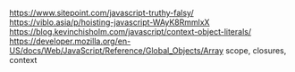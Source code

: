 https://www.sitepoint.com/javascript-truthy-falsy/
https://viblo.asia/p/hoisting-javascript-WAyK8RmmlxX
https://blog.kevinchisholm.com/javascript/context-object-literals/
https://developer.mozilla.org/en-US/docs/Web/JavaScript/Reference/Global_Objects/Array
scope, closures, context